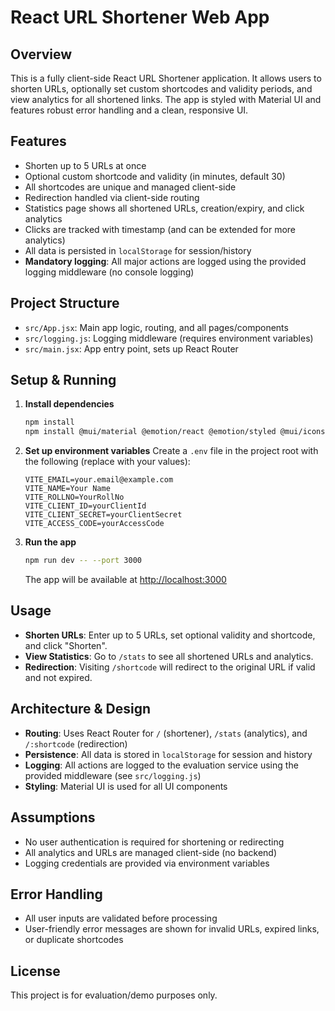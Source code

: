 # React URL Shortener Web App

## Overview

This is a fully client-side React URL Shortener application. It allows users to shorten URLs, optionally set custom shortcodes and validity periods, and view analytics for all shortened links. The app is styled with Material UI and features robust error handling and a clean, responsive UI.

## Features

- Shorten up to 5 URLs at once
- Optional custom shortcode and validity (in minutes, default 30)
- All shortcodes are unique and managed client-side
- Redirection handled via client-side routing
- Statistics page shows all shortened URLs, creation/expiry, and click analytics
- Clicks are tracked with timestamp (and can be extended for more analytics)
- All data is persisted in `localStorage` for session/history
- **Mandatory logging**: All major actions are logged using the provided logging middleware (no console logging)

## Project Structure

- `src/App.jsx`: Main app logic, routing, and all pages/components
- `src/logging.js`: Logging middleware (requires environment variables)
- `src/main.jsx`: App entry point, sets up React Router

## Setup & Running

1. **Install dependencies**
   ```sh
   npm install
   npm install @mui/material @emotion/react @emotion/styled @mui/icons-material react-router-dom
   ```
2. **Set up environment variables**
   Create a `.env` file in the project root with the following (replace with your values):
   ```env
   VITE_EMAIL=your.email@example.com
   VITE_NAME=Your Name
   VITE_ROLLNO=YourRollNo
   VITE_CLIENT_ID=yourClientId
   VITE_CLIENT_SECRET=yourClientSecret
   VITE_ACCESS_CODE=yourAccessCode
   ```
3. **Run the app**
   ```sh
   npm run dev -- --port 3000
   ```
   The app will be available at [http://localhost:3000](http://localhost:3000)

## Usage

- **Shorten URLs**: Enter up to 5 URLs, set optional validity and shortcode, and click "Shorten".
- **View Statistics**: Go to `/stats` to see all shortened URLs and analytics.
- **Redirection**: Visiting `/shortcode` will redirect to the original URL if valid and not expired.

## Architecture & Design

- **Routing**: Uses React Router for `/` (shortener), `/stats` (analytics), and `/:shortcode` (redirection)
- **Persistence**: All data is stored in `localStorage` for session and history
- **Logging**: All actions are logged to the evaluation service using the provided middleware (see `src/logging.js`)
- **Styling**: Material UI is used for all UI components

## Assumptions

- No user authentication is required for shortening or redirecting
- All analytics and URLs are managed client-side (no backend)
- Logging credentials are provided via environment variables

## Error Handling

- All user inputs are validated before processing
- User-friendly error messages are shown for invalid URLs, expired links, or duplicate shortcodes

## License

This project is for evaluation/demo purposes only.
